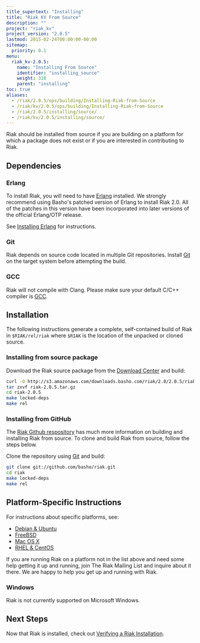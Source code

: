 ```yaml
---
title_supertext: "Installing"
title: "Riak KV From Source"
description: ""
project: "riak_kv"
project_version: "2.0.5"
lastmod: 2015-02-24T00:00:00-00:00
sitemap:
  priority: 0.1
menu:
  riak_kv-2.0.5:
    name: "Installing From Source"
    identifier: "installing_source"
    weight: 310
    parent: "installing"
toc: true
aliases:
  - /riak/2.0.5/ops/building/Installing-Riak-from-Source
  - /riak/kv/2.0.5/ops/building/Installing-Riak-from-Source
  - /riak/2.0.5/installing/source/
  - /riak/kv/2.0.5/installing/source/
---
```


[install source erlang]: {{<baseurl>}}riak/kv/2.0.5/setup/installing/source/erlang
[downloads]: {{<baseurl>}}riak/kv/2.0.5/downloads/
[install debian & ubuntu#source]: {{<baseurl>}}riak/kv/2.0.5/setup/installing/debian-ubuntu/#installing-from-source
[install freebsd#source]: {{<baseurl>}}riak/kv/2.0.5/setup/installing/freebsd/#installing-from-source
[install mac osx#source]: {{<baseurl>}}riak/kv/2.0.5/setup/installing/mac-osx/#installing-from-source
[install rhel & centos#source]: {{<baseurl>}}riak/kv/2.0.5/setup/installing/rhel-centos/#installing-from-source
[install verify]: {{<baseurl>}}riak/kv/2.0.5/setup/installing/verify

Riak should be installed from source if you are building on a platform
for which a package does not exist or if you are interested in
contributing to Riak.

## Dependencies

### Erlang

To install Riak, you will need to have [Erlang](http://www.erlang.org/) installed. We strongly recommend using Basho's patched version of Erlang to install Riak 2.0. All of the patches in this version have been incorporated into later versions of the official Erlang/OTP release.

See [Installing Erlang][install source erlang] for instructions.

### Git

Riak depends on source code located in multiple Git repositories. Install [Git](https://git-scm.com/) on the target system before attempting the build.

### GCC

Riak will not compile with Clang. Please make sure your default C/C++
compiler is [GCC](https://gcc.gnu.org/).

## Installation

The following instructions generate a complete, self-contained build of
Riak in `$RIAK/rel/riak` where `$RIAK` is the location of the unpacked
or cloned source.

### Installing from source package

Download the Riak source package from the [Download Center][downloads] and build:

```bash
curl -O http://s3.amazonaws.com/downloads.basho.com/riak/2.0/2.0.5/riak-2.0.5.tar.gz
tar zxvf riak-2.0.5.tar.gz
cd riak-2.0.5
make locked-deps
make rel
```

### Installing from GitHub

The [Riak Github respository](http://github.com/basho/riak) has much
more information on building and installing Riak from source. To clone
and build Riak from source, follow the steps below.

Clone the repository using [Git](http://git-scm.com) and build:

```bash
git clone git://github.com/basho/riak.git
cd riak
make locked-deps
make rel
```

## Platform-Specific Instructions

For instructions about specific platforms, see:

  * [Debian & Ubuntu][install debian & ubuntu#source]
  * [FreeBSD][install freebsd#source]
  * [Mac OS X][install mac osx#source]
  * [RHEL & CentOS][install rhel & centos#source]

If you are running Riak on a platform not in the list above and need
some help getting it up and running, join The Riak Mailing List and
inquire about it there. We are happy to help you get up and running with
Riak.

### Windows

Riak is not currently supported on Microsoft Windows.

## Next Steps

Now that Riak is installed, check out [Verifying a Riak Installation][install verify].
